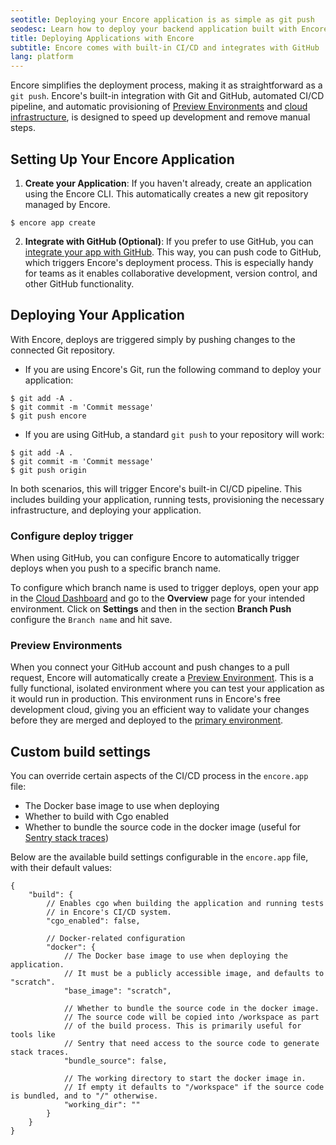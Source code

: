 ```yaml
---
seotitle: Deploying your Encore application is as simple as git push
seodesc: Learn how to deploy your backend application built with Encore with a single command, while Encore manages your entire CI/CD process.
title: Deploying Applications with Encore
subtitle: Encore comes with built-in CI/CD and integrates with GitHub
lang: platform
---
```


Encore simplifies the deployment process, making it as straightforward as a `git push`. Encore's built-in integration with Git and GitHub, automated CI/CD pipeline, and automatic provisioning of [Preview Environments](/docs/deploy/preview-environments) and [cloud infrastructure](/docs/deploy/infra), is designed to speed up development and remove manual steps.

## Setting Up Your Encore Application 

1. **Create your Application**: If you haven't already, create an application using the Encore CLI. This automatically creates a new git repository managed by Encore.

```shell
$ encore app create
```

2. **Integrate with GitHub (Optional)**: If you prefer to use GitHub, you can [integrate your app with GitHub](/docs/how-to/github). This way, you can push code to GitHub, which triggers Encore's deployment process. This is especially handy for teams as it enables collaborative development, version control, and other GitHub functionality.

## Deploying Your Application

With Encore, deploys are triggered simply by pushing changes to the connected Git repository.

- If you are using Encore's Git, run the following command to deploy your application:

```shell
$ git add -A .
$ git commit -m 'Commit message'
$ git push encore
```

- If you are using GitHub, a standard `git push` to your repository will work:

```shell
$ git add -A .
$ git commit -m 'Commit message'
$ git push origin
```

In both scenarios, this will trigger Encore's built-in CI/CD pipeline. This includes building your application, running tests, provisioning the necessary infrastructure, and deploying your application.

### Configure deploy trigger

When using GitHub, you can configure Encore to automatically trigger deploys when you push to a specific branch name.

To configure which branch name is used to trigger deploys, open your app in the [Cloud Dashboard](https://app.encore.dev) and go to the **Overview** page for your intended environment. Click on **Settings** and then in the section **Branch Push** configure the `Branch name`  and hit save.

### Preview Environments

When you connect your GitHub account and push changes to a pull request, Encore will automatically create a [Preview Environment](/docs/deploy/preview-environments). This is a fully functional, isolated environment where you can test your application as it would run in production. This environment runs in Encore's free development cloud, giving you an efficient way to validate your changes before they are merged and deployed to the [primary environment](/docs/deploy/environments#primary-environment).

## Custom build settings

You can override certain aspects of the CI/CD process in the `encore.app` file:

* The Docker base image to use when deploying
* Whether to build with Cgo enabled
* Whether to bundle the source code in the docker image (useful for [Sentry stack traces](https://docs.sentry.io/platforms/go/usage/serverless/))

Below are the available build settings configurable in the `encore.app` file,
with their default values:

```cue
{
    "build": {
        // Enables cgo when building the application and running tests
        // in Encore's CI/CD system.
        "cgo_enabled": false,
        
        // Docker-related configuration
        "docker": {
        	// The Docker base image to use when deploying the application.
        	// It must be a publicly accessible image, and defaults to "scratch".
            "base_image": "scratch",
            
            // Whether to bundle the source code in the docker image.
            // The source code will be copied into /workspace as part
            // of the build process. This is primarily useful for tools like
            // Sentry that need access to the source code to generate stack traces.
            "bundle_source": false,
            
            // The working directory to start the docker image in.
            // If empty it defaults to "/workspace" if the source code is bundled, and to "/" otherwise.
            "working_dir": ""
        }
    }
}
```
